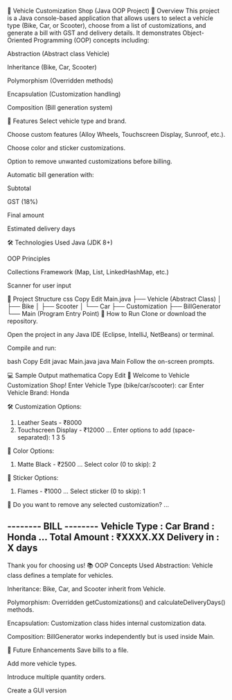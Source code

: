 🚗 Vehicle Customization Shop (Java OOP Project)
📌 Overview
This project is a Java console-based application that allows users to select a vehicle type (Bike, Car, or Scooter), choose from a list of customizations, and generate a bill with GST and delivery details.
It demonstrates Object-Oriented Programming (OOP) concepts including:

Abstraction (Abstract class Vehicle)

Inheritance (Bike, Car, Scooter)

Polymorphism (Overridden methods)

Encapsulation (Customization handling)

Composition (Bill generation system)

🎯 Features
Select vehicle type and brand.

Choose custom features (Alloy Wheels, Touchscreen Display, Sunroof, etc.).

Choose color and sticker customizations.

Option to remove unwanted customizations before billing.

Automatic bill generation with:

Subtotal

GST (18%)

Final amount

Estimated delivery days

🛠 Technologies Used
Java (JDK 8+)

OOP Principles

Collections Framework (Map, List, LinkedHashMap, etc.)

Scanner for user input

📂 Project Structure
css
Copy
Edit
Main.java
├── Vehicle (Abstract Class)
│   ├── Bike
│   ├── Scooter
│   └── Car
├── Customization
├── BillGenerator
└── Main (Program Entry Point)
📖 How to Run
Clone or download the repository.

Open the project in any Java IDE (Eclipse, IntelliJ, NetBeans) or terminal.

Compile and run:

bash
Copy
Edit
javac Main.java
java Main
Follow the on-screen prompts.

💻 Sample Output
mathematica
Copy
Edit
🚗 Welcome to Vehicle Customization Shop!
Enter Vehicle Type (bike/car/scooter): car
Enter Vehicle Brand: Honda

🛠 Customization Options:
1. Leather Seats - ₹8000
2. Touchscreen Display - ₹12000
...
Enter options to add (space-separated): 1 3 5

🎨 Color Options:
1. Matte Black - ₹2500
...
Select color (0 to skip): 2

🔖 Sticker Options:
1. Flames - ₹1000
...
Select sticker (0 to skip): 1

🧹 Do you want to remove any selected customization?
...

-------- BILL --------
Vehicle Type : Car
Brand        : Honda
...
Total Amount : ₹XXXX.XX
Delivery in  : X days
-----------------------------------------------
Thank you for choosing us!
📚 OOP Concepts Used
Abstraction: Vehicle class defines a template for vehicles.

Inheritance: Bike, Car, and Scooter inherit from Vehicle.

Polymorphism: Overridden getCustomizations() and calculateDeliveryDays() methods.

Encapsulation: Customization class hides internal customization data.

Composition: BillGenerator works independently but is used inside Main.

📌 Future Enhancements
Save bills to a file.

Add more vehicle types.

Introduce multiple quantity orders.

Create a GUI version

